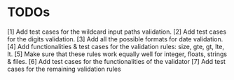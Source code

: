 # TODOs

[1] Add test cases for the wildcard input paths validation.
[2] Add test cases for the digits validation.
[3] Add all the possible formats for date validation.
[4] Add functionalities & test cases for the validation rules: size, gte, gt, lte, lt.
[5] Make sure that these rules work equally well for integer, floats, strings & files.
[6] Add test cases for the functionalities of the validator
[7] Add test cases for the remaining validation rules
